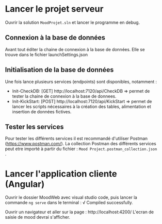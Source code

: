 ﻿
# Lancer le projet serveur
Ouvrir la solution `MoodProjet.sln` et lancer le programme en debug.

## Connexion à la base de données
Avant tout éditer la chaine de connexion à la base de données. Elle se trouve dans le fichier launchSettings.json

## Initialisation de la base de données
Une fois lance plusieurs services (endpoints) sont disponibles, notamment :
 - Init-CheckDB: [GET] http://localhost:7120/api/CheckDB => permet de tester la chaine de connexion à la base de donnees.
 - Init-KickStart: [POST] http://localhost:7120/api/KickStart => permet de lancer les scripts nécessaires à la création des tables, alimentation et insertion de données fictives.

## Tester les services
Pour tester les différents services il est recommandé d'utiliser Postman (https://www.postman.com/).
La collection Postman des différents services peut etre importé à partir du fichier : `Mood Project.postman_collection.json` .


# Lancer l'application cliente (Angular)
Ouvrir le dossier MoodWeb avec visual studio code, puis lancer la commande `ng serve` dans le terminal :
√ Compiled successfully.

Ouvrir un navigateur et aller sur la page : http://localhost:4200/
L'ecran de saisie de mood devrai s'afficher.

